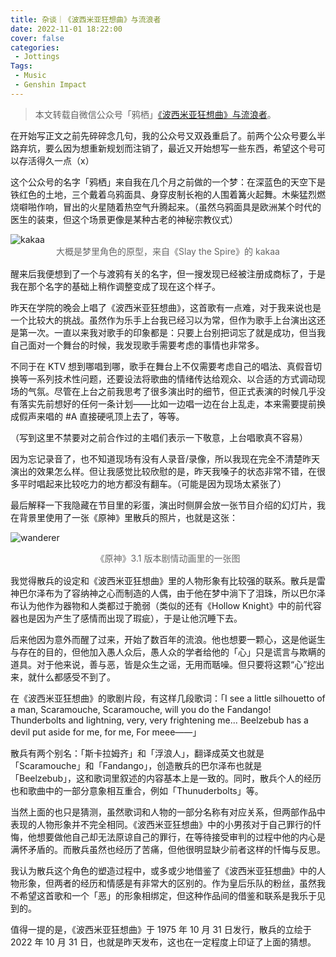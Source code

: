 ```yaml
---
title: 杂谈｜《波西米亚狂想曲》与流浪者
date: 2022-11-01 18:22:00
cover: false
categories:
 - Jottings
Tags:
 - Music
 - Genshin Impact
---
```


> 本文转载自微信公众号「鸦栖」[《波西米亚狂想曲》与流浪者](https://mp.weixin.qq.com/s/AWTOVV2idcJ2uLoPbb1Iug)。

在开始写正文之前先碎碎念几句，我的公众号又双叒重启了。前两个公众号要么半路弃坑，要么因为想重新规划而注销了，最近又开始想写一些东西，希望这个号可以存活得久一点（x）

这个公众号的名字「鸦栖」来自我在几个月之前做的一个梦：在深蓝色的天空下是铁红色的土地，三个戴着乌鸦面具、身穿皮制长袍的人围着篝火起舞。木柴猛烈燃烧噼啪作响，冒出的火星随着热空气升腾起来。（虽然乌鸦面具是欧洲某个时代的医生的装束，但这个场景更像是某种古老的神秘宗教仪式）

<img src="https://s1.ax1x.com/2023/04/18/p9iZtAJ.png" alt="kakaa" style="max-width: 200px;" />

<div style="color: #666666; text-align: center; margin: 0 0 16px;">大概是梦里角色的原型，来自《Slay the Spire》的 kakaa</div>

醒来后我便想到了一个与渡鸦有关的名字，但一搜发现已经被注册成商标了，于是我在那个名字的基础上稍作调整变成了现在这个样子。 

昨天在学院的晚会上唱了《波西米亚狂想曲》，这首歌有一点难，对于我来说也是一个比较大的挑战。虽然作为乐手上台我已经习以为常，但作为歌手上台演出这还是第一次。一直以来我对歌手的印象都是：只要上台别把词忘了就是成功，但当我自己面对一个舞台的时候，我发现歌手需要考虑的事情也非常多。

不同于在 KTV 想到哪唱到哪，歌手在舞台上不仅需要考虑自己的唱法、真假音切换等一系列技术性问题，还要设法将歌曲的情绪传达给观众、以合适的方式调动现场的气氛。尽管在上台之前我思考了很多演出时的细节，但正式表演的时候几乎没有落实先前想好的任何一条计划——比如一边唱一边在台上乱走，本来需要提前换成假声来唱的 #A 直接硬吼顶上去了，等等。

（写到这里不禁要对之前合作过的主唱们表示一下敬意，上台唱歌真不容易）

因为忘记录音了，也不知道现场有没有人录音/录像，所以我现在完全不清楚昨天演出的效果怎么样。但让我感觉比较欣慰的是，昨天我嗓子的状态非常不错，在很多平时唱起来比较吃力的地方都没有翻车。（可能是因为现场太紧张了） 

最后解释一下我隐藏在节目里的彩蛋，演出时侧屏会放一张节目介绍的幻灯片，我在背景里使用了一张《原神》里散兵的照片，也就是这张：

![wanderer](https://s1.ax1x.com/2023/04/18/p9iZw1x.md.jpg)

<div style="color: #666666; text-align: center; margin: 0 0 16px;">《原神》3.1 版本剧情动画里的一张图</div>

我觉得散兵的设定和《波西米亚狂想曲》里的人物形象有比较强的联系。散兵是雷神巴尔泽布为了容纳神之心而制造的人偶，由于他在梦中淌下了泪珠，所以巴尔泽布认为他作为器物和人类都过于脆弱（类似的还有《Hollow Knight》中的前代容器也是因为产生了感情而出现了瑕疵），于是让他沉睡下去。

后来他因为意外而醒了过来，开始了数百年的流浪。他也想要一颗心，这是他诞生与存在的目的，但他加入愚人众后，愚人众的学者给他的「心」只是谎言与欺瞒的道具。对于他来说，善与恶，皆是众生之谣，无用而聒噪。但只要将这颗“心”挖出来，就什么都感受不到了。

在《波西米亚狂想曲》的歌剧片段，有这样几段歌词：「I see a little silhouetto of a man, Scaramouche, Scaramouche, will you do the Fandango! Thunderbolts and lightning, very, very frightening me... Beelzebub has a devil put aside for me, for me, For meee——」

散兵有两个别名：「斯卡拉姆齐」和「浮浪人」，翻译成英文也就是「Scaramouche」和「Fandango」，创造散兵的巴尔泽布也就是「Beelzebub」，这和歌词里叙述的内容基本上是一致的。同时，散兵个人的经历也和歌曲中的一部分意象相互重合，例如「Thunuderbolts」等。

当然上面的也只是猜测，虽然歌词和人物的一部分名称有对应关系，但两部作品中表现的人物形象并不完全相同。《波西米亚狂想曲》中的小男孩对于自己罪行的忏悔，他想要做他自己却无法原谅自己的罪行，在等待接受审判的过程中他的内心是满怀矛盾的。而散兵虽然也经历了苦痛，但他很明显缺少前者这样的忏悔与反思。

我认为散兵这个角色的塑造过程中，或多或少地借鉴了《波西米亚狂想曲》中的人物形象，但两者的经历和情感是有非常大的区别的。作为皇后乐队的粉丝，虽然我不希望这首歌和一个「恶」的形象相绑定，但这种作品间的借鉴和联系是我乐于见到的。

值得一提的是，《波西米亚狂想曲》于 1975 年 10 月 31 日发行，散兵的立绘于 2022 年 10 月 31 日，也就是昨天发布，这也在一定程度上印证了上面的猜想。